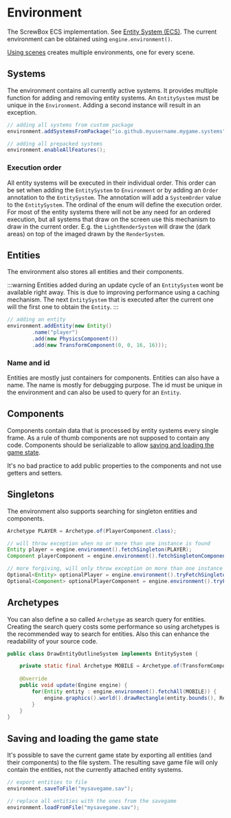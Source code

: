 # Environment

The ScrewBox ECS implementation.
See [Entity System (ECS)](../fundamentals/ecs).
The current environment can be obtained using `engine.environment()`.

[Using scenes](scenes) creates multiple environments, one for every scene.

## Systems

The environment contains all currently active systems.
It provides multiple function for adding and removing entity systems.
An `EntitySystem` must be unique in the `Environment`.
Adding a second instance will result in an exception.

``` java
// adding all systems from custom package
environment.addSystemsFromPackage("io.github.myusername.mygame.systems");

// adding all prepacked systems
environment.enableAllFeatures();
```

### Execution order

All entity systems will be executed in their individual order.
This order can be set when adding the `EntitySystem` to `Environment` or by adding an `Order` annotation to the `EntitySystem`.
The annotation will add a `SystemOrder` value to the `EntitySystem`.
The ordinal of the enum will define the execution order.
For most of the entity systems there will not be any need for an ordered execution,
but all systems that draw on the screen use this mechanism to draw in the current order.
E.g. the `LightRenderSystem` will draw the (dark areas) on top of the imaged drawn by the `RenderSystem`.

## Entities

The environment also stores all entities and their components.

:::warning
Entities added during an update cycle of an `EntitySystem` wont be available right away.
This is due to improving performance using a caching mechanism.
The next `EntitySystem` that is executed after the current one will the first one to obtain the `Entity`.
:::

``` java
// adding an entity
environment.addEntity(new Entity()
        .name("player")
        .add(new PhysicsComponent())
        .add(new TransformComponent(0, 0, 16, 16)));
```

### Name and id

Entities are mostly just containers for components.
Entities can also have a name.
The name is mostly for debugging purpose.
The id must be unique in the environment and can also be used to query for an `Entity`.

## Components

Components contain data that is processed by entity systems every single frame.
As a rule of thumb components are not supposed to contain any code.
Components should be serializable to allow [saving and loading the game state](#saving-and-loading-the-game-state).

It's no bad practice to add public properties to the components and not use getters and setters.

## Singletons

The environment also supports searching for singleton entities and components.


``` java
Archetype PLAYER = Archetype.of(PlayerComponent.class);

// will throw exception when no or more than one instance is found 
Entity player = engine.environment().fetchSingleton(PLAYER);
Component playerComponent = engine.environment().fetchSingletonComponent(PlayerComponent.class);

// more forgiving, will only throw exception on more than one instance
Optional<Entity> optionalPlayer = engine.environment().tryFetchSingleton(PLAYER);
Optional<Component> optionalPlayerComponent = engine.environment().tryFetchSingletonComponent(PlayerComponent.class);
```

## Archetypes

You can also define a so called `Archetype` as search query for entities.
Creating the search query costs some performance so using archetypes is the recommended way to search for entities.
Also this can enhance the readability of your source code.

``` java
public class DrawEntityOutlineSystem implements EntitySystem {

    private static final Archetype MOBILE = Archetype.of(TransformComponent.class);
            
    @Override
    public void update(Engine engine) {
        for(Entity entity : engine.environment().fetchAll(MOBILE)) {
            engine.graphics().world().drawRectangle(entity.bounds(), RectangleDrawOptions.outline(Color.RED));
        }
    }
}
```

## Saving and loading the game state

It's possible to save the current game state by exporting all entities (and their components) to the file system.
The resulting save game file will only contain the entities, not the currently attached entity systems.

``` java
// export entities to file
environment.saveToFile("mysavegame.sav");

// replace all entities with the ones from the savegame
environment.loadFromFile("mysavegame.sav");
```